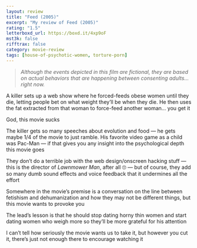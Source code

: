 ```yaml
---
layout: review
title: "Feed (2005)"
excerpt: "My review of Feed (2005)"
rating: "1.5"
letterboxd_url: https://boxd.it/4xp9oF
mst3k: false
rifftrax: false
category: movie-review
tags: [house-of-psychotic-women, torture-porn]
---
```


<blockquote><i>Although the events depicted in this film are fictional, they are based on actual behaviors that are happening between consenting adults… right now.</i></blockquote>A killer sets up a web show where he forced-feeds obese women until they die, letting people bet on what weight they’ll be when they die. He then uses the fat extracted from that woman to force-feed another woman… you get it

God, this movie sucks

The killer gets so many speeches about evolution and food — he gets maybe 1/4 of the movie to just ramble. His favorite video game as a child was Pac-Man — if that gives you any insight into the psychological depth this movie goes

They don’t do a terrible job with the web design/onscreen hacking stuff — this is the director of <i>Lawnmower Man</i>, after all 🙄 — but of course, they add so many dumb sound effects and voice feedback that it undermines all the effort

Somewhere in the movie’s premise is a conversation on the line between fetishism and dehumanization and how they may not be different things, but this movie wants to provoke you

The lead’s lesson is that he should stop dating horny thin women and start dating women who weigh more so they’ll be more grateful for his attention

I can’t tell how seriously the movie wants us to take it, but however you cut it, there’s just not enough there to encourage watching it
